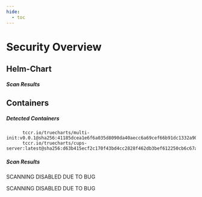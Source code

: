 ```yaml
---
hide:
  - toc
---
```


# Security Overview

<link href="https://truecharts.org/_static/trivy.css" type="text/css" rel="stylesheet" />

## Helm-Chart

##### Scan Results


## Containers

##### Detected Containers

          tccr.io/truecharts/multi-init:v0.0.1@sha256:41185dcea1e6f6a035d8090da40aecc6a69cef66b91dc1332a90c9d22861d367
          tccr.io/truecharts/cups-server:latest@sha256:d63b415ecf2c170f43bd4cc2828f462db3bef612250cb6c67a04c55de343f409

##### Scan Results

SCANNING DISABLED DUE TO BUG

SCANNING DISABLED DUE TO BUG
